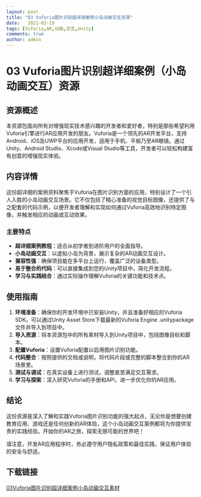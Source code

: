 ```yaml
---
layout: post
title: "03 Vuforia图片识别超详细案例小岛动画交互资源"
date:   2021-03-19
tags: [Vuforia,AR,动画,交互,Unity]
comments: true
author: admin
---
```

# 03 Vuforia图片识别超详细案例（小岛动画交互）资源

## 资源概述

本资源包面向所有对增强现实技术感兴趣的开发者和爱好者，特别是那些希望利用Vuforia引擎进行AR应用开发的朋友。Vuforia是一个领先的AR开发平台，支持Android、iOS及UWP平台的应用开发，适用于手机、平板乃至AR眼镜。通过Unity、Android Studio、Xcode或Visual Studio等工具，开发者可以轻松构建富有创意的增强现实体验。

## 内容详情

这份超详细的案例资料聚焦于Vuforia在图片识别方面的应用，特别设计了一个引人入胜的小岛动画交互场景。它不仅包括了精心准备的视觉目标图像，还提供了与之配套的代码示例，以便开发者理解和实现如何通过Vuforia高效地识别特定图像，并触发相应的动画或互动效果。

### 主要特点

- **超详细案例教程**：适合从初学者到进阶用户的全面指导。
- **小岛动画交互**：以虚拟小岛为背景，展示复杂的AR动画交互设计。
- **兼容性强**：确保项目能在多平台上运行，覆盖广泛的设备类型。
- **易于整合的代码**：可以直接集成到您的Unity项目中，简化开发流程。
- **学习与实践结合**：通过实际操作理解Vuforia的关键功能和技术点。

## 使用指南

1. **环境准备**：确保你的开发环境中已安装Unity，并且准备好相应的Vuforia SDK。可以通过Unity Asset Store下载最新的Vuforia Engine .unitypackage文件并导入到项目中。
2. **导入资源**：将本资源包中的所有素材导入到Unity项目中，包括图像目标和脚本。
3. **配置Vuforia**：设置Vuforia配置以启用图片识别功能。
4. **代码整合**：按照提供的文档或说明，将代码片段或完整的脚本整合到你的AR场景里。
5. **测试与调试**：在真实设备上进行测试，调整直至满足交互需求。
6. **学习与探索**：深入研究Vuforia的手册和API，进一步优化你的AR应用。

## 结论

这份资源是深入了解和实践Vuforia图片识别功能的强大起点，无论你是想要创建教育应用、游戏还是任何创新的AR体验，这个小岛动画交互案例都将为你提供宝贵的实践经验。开始你的AR之旅，探索无限可能的世界吧！

请注意，开发AR应用程序时，务必遵守用户隐私政策和最佳实践，保证用户体验的安全与舒适。

## 下载链接

[03Vuforia图片识别超详细案例小岛动画交互素材](https://pan.quark.cn/s/839ffdcb112b)